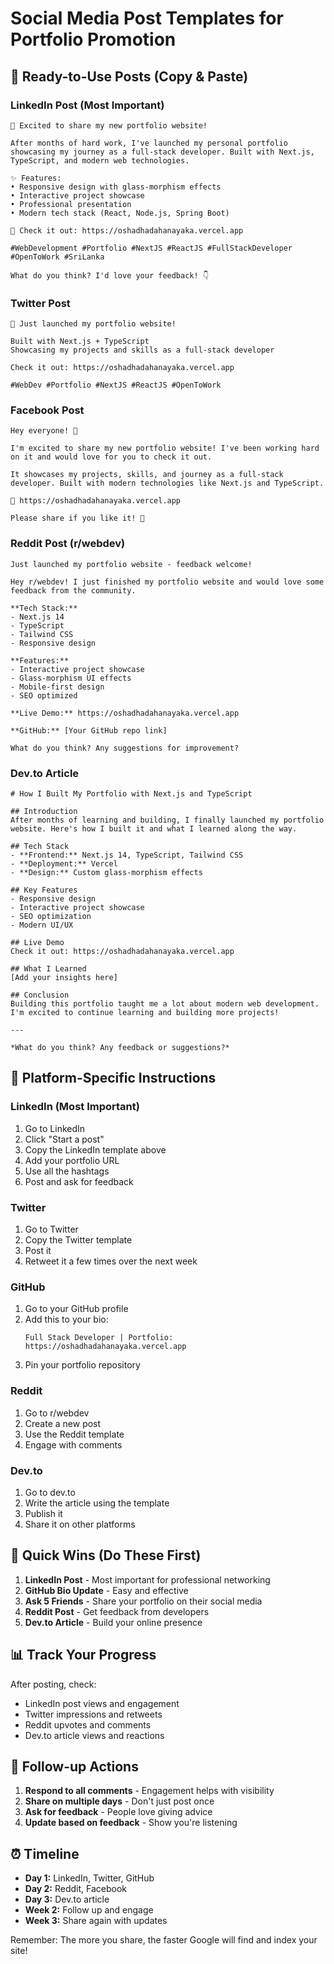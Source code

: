 # Social Media Post Templates for Portfolio Promotion

## 🚀 **Ready-to-Use Posts (Copy & Paste)**

### **LinkedIn Post (Most Important)**
```
🎉 Excited to share my new portfolio website!

After months of hard work, I've launched my personal portfolio showcasing my journey as a full-stack developer. Built with Next.js, TypeScript, and modern web technologies.

✨ Features:
• Responsive design with glass-morphism effects
• Interactive project showcase
• Professional presentation
• Modern tech stack (React, Node.js, Spring Boot)

🔗 Check it out: https://oshadhadahanayaka.vercel.app

#WebDevelopment #Portfolio #NextJS #ReactJS #FullStackDeveloper #OpenToWork #SriLanka

What do you think? I'd love your feedback! 👇
```

### **Twitter Post**
```
🚀 Just launched my portfolio website!

Built with Next.js + TypeScript
Showcasing my projects and skills as a full-stack developer

Check it out: https://oshadhadahanayaka.vercel.app

#WebDev #Portfolio #NextJS #ReactJS #OpenToWork
```

### **Facebook Post**
```
Hey everyone! 👋

I'm excited to share my new portfolio website! I've been working hard on it and would love for you to check it out.

It showcases my projects, skills, and journey as a full-stack developer. Built with modern technologies like Next.js and TypeScript.

🔗 https://oshadhadahanayaka.vercel.app

Please share if you like it! 🙏
```

### **Reddit Post (r/webdev)**
```
Just launched my portfolio website - feedback welcome!

Hey r/webdev! I just finished my portfolio website and would love some feedback from the community.

**Tech Stack:**
- Next.js 14
- TypeScript
- Tailwind CSS
- Responsive design

**Features:**
- Interactive project showcase
- Glass-morphism UI effects
- Mobile-first design
- SEO optimized

**Live Demo:** https://oshadhadahanayaka.vercel.app

**GitHub:** [Your GitHub repo link]

What do you think? Any suggestions for improvement?
```

### **Dev.to Article**
```
# How I Built My Portfolio with Next.js and TypeScript

## Introduction
After months of learning and building, I finally launched my portfolio website. Here's how I built it and what I learned along the way.

## Tech Stack
- **Frontend:** Next.js 14, TypeScript, Tailwind CSS
- **Deployment:** Vercel
- **Design:** Custom glass-morphism effects

## Key Features
- Responsive design
- Interactive project showcase
- SEO optimization
- Modern UI/UX

## Live Demo
Check it out: https://oshadhadahanayaka.vercel.app

## What I Learned
[Add your insights here]

## Conclusion
Building this portfolio taught me a lot about modern web development. I'm excited to continue learning and building more projects!

---

*What do you think? Any feedback or suggestions?*
```

## 📱 **Platform-Specific Instructions**

### **LinkedIn (Most Important)**
1. Go to LinkedIn
2. Click "Start a post"
3. Copy the LinkedIn template above
4. Add your portfolio URL
5. Use all the hashtags
6. Post and ask for feedback

### **Twitter**
1. Go to Twitter
2. Copy the Twitter template
3. Post it
4. Retweet it a few times over the next week

### **GitHub**
1. Go to your GitHub profile
2. Add this to your bio:
   ```
   Full Stack Developer | Portfolio: https://oshadhadahanayaka.vercel.app
   ```
3. Pin your portfolio repository

### **Reddit**
1. Go to r/webdev
2. Create a new post
3. Use the Reddit template
4. Engage with comments

### **Dev.to**
1. Go to dev.to
2. Write the article using the template
3. Publish it
4. Share it on other platforms

## 🎯 **Quick Wins (Do These First)**

1. **LinkedIn Post** - Most important for professional networking
2. **GitHub Bio Update** - Easy and effective
3. **Ask 5 Friends** - Share your portfolio on their social media
4. **Reddit Post** - Get feedback from developers
5. **Dev.to Article** - Build your online presence

## 📊 **Track Your Progress**

After posting, check:
- LinkedIn post views and engagement
- Twitter impressions and retweets
- Reddit upvotes and comments
- Dev.to article views and reactions

## 🔄 **Follow-up Actions**

1. **Respond to all comments** - Engagement helps with visibility
2. **Share on multiple days** - Don't just post once
3. **Ask for feedback** - People love giving advice
4. **Update based on feedback** - Show you're listening

## ⏰ **Timeline**

- **Day 1:** LinkedIn, Twitter, GitHub
- **Day 2:** Reddit, Facebook
- **Day 3:** Dev.to article
- **Week 2:** Follow up and engage
- **Week 3:** Share again with updates

Remember: The more you share, the faster Google will find and index your site! 